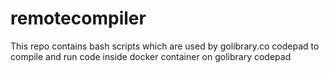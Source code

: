 # remotecompiler

This repo contains bash scripts which are used by golibrary.co codepad to compile and
run code inside docker container on golibrary codepad

